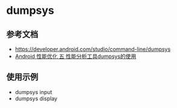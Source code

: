 # dumpsys

## 参考文档

* https://developer.android.com/studio/command-line/dumpsys
* [Android 性能优化 五 性能分析工具dumpsys的使用](https://blog.csdn.net/androiddevelop/article/details/37689339)

## 使用示例

* dumpsys input
* dumpsys display